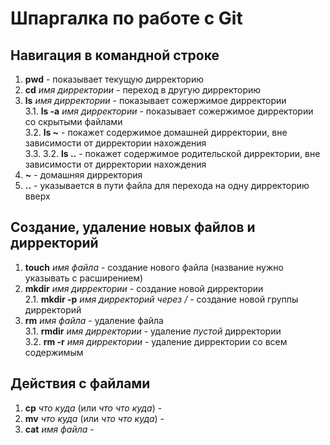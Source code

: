 # Шпаргалка по работе с Git

## Навигация в командной строке
1. **pwd** - показывает текущую дирректорию  
2. **cd** *имя дирректории* - переход в другую дирректорию  
3. **ls** *имя дирректории* - показывает сожержимое дирректории  
3.1. **ls -a** *имя дирректории* - показывает сожержимое дирректории со скрытыми файлами  
3.2.  **ls ~** - покажет содержимое домашней дирректории, вне зависимости от дирректории нахождения  
3.3. 3.2.  **ls ..** - покажет содержимое родительской дирректории, вне зависимости от дирректории нахождения  
4. **~** - домашняя дирректория  
5. **..** - указывается в пути файла для перехода на одну дирректорию вверх  

## Создание, удаление новых файлов и дирректорий
1. **touch** *имя файла* - создание нового файла (название нужно указывать с расширением)  
2. **mkdir** *имя дирректории* - создание новой дирректории  
2.1. **mkdir -p** *имя дирректорий через /* - создание новой группы дирректорий  
3. **rm** *имя файла* - удаление файла  
3.1. **rmdir** *имя дирректории* - удаление *пустой* дирректории  
3.2. **rm -r** *имя дирректории* - удаление дирректории со всем содержимым  

## Действия с файлами
1. **cp** *что* *куда* (или *что* *что* *куда*) - 
2. **mv** *что* *куда* (или *что* *что* *куда*) -
3. **cat** *имя файла* -